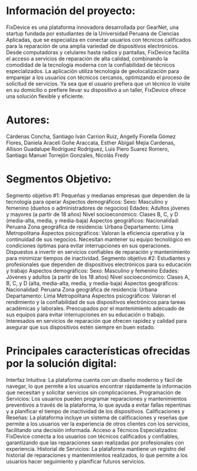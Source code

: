 # Información del proyecto:
FixDevice es una plataforma innovadora desarrollada por GearNet, una startup fundada por estudiantes de la Universidad Peruana de Ciencias Aplicadas, que se especializa en conectar usuarios con técnicos calificados para la reparación de una amplia variedad de dispositivos electrónicos. Desde computadoras y celulares hasta radios y pantallas, FixDevice facilita el acceso a servicios de reparación de alta calidad, combinando la comodidad de la tecnología moderna con la confiabilidad de técnicos especializados.
La aplicación utiliza tecnología de geolocalización para emparejar a los usuarios con técnicos cercanos, optimizando el proceso de solicitud de servicios. Ya sea que el usuario prefiera que un técnico lo visite en su domicilio o prefiere llevar su dispositivo a un taller, FixDevice ofrece una solución flexible y eficiente.
# Autores:
Cárdenas Concha, Santiago Iván
Carrion Ruiz, Angelly Fiorella
Gómez Flores, Daniela Araceli
Goñe Araccata, Esther Abigail
Mejia Cardenas, Allison Guadalupe
Rodríguez Rodríguez, Luis Piero
Suarez Romero, Santiago Manuel
Torrejón Gonzales, Nicolás Fredy
# Segmentos Objetivo:
Segmento objetivo #1: Pequeñas y medianas empresas que dependen de la tecnología para operar
Aspectos demográficos:
Sexo: Masculino y femenino (dueños o administradores de negocios)
Edades: Adultos jóvenes y mayores (a partir de 18 años)
Nivel socioeconómico: Clases B, C, y D (media-alta, media, y media-baja)
Aspectos geográficos:
Nacionalidad: Peruana
Zona geográfica de residencia: Urbana
Departamento: Lima Metropolitana
Aspectos psicográficos:
Valoran la eficiencia operativa y la continuidad de sus negocios.
Necesitan mantener su equipo tecnológico en condiciones óptimas para evitar interrupciones en sus operaciones.
Dispuestos a invertir en servicios confiables de reparación y mantenimiento para minimizar tiempos de inactividad.
Segmento objetivo #2: Estudiantes y profesionales que dependen de dispositivos electrónicos para su educación y trabajo
Aspectos demográficos:
Sexo: Masculino y femenino
Edades: Jóvenes y adultos (a partir de los 18 años)
Nivel socioeconómico: Clases A, B, C, y D (alta, media-alta, media, y media-baja)
Aspectos geográficos:
Nacionalidad: Peruana
Zona geográfica de residencia: Urbana
Departamento: Lima Metropolitana
Aspectos psicográficos:
Valoran el rendimiento y la confiabilidad de sus dispositivos electrónicos para tareas académicas y laborales.
Preocupados por el mantenimiento adecuado de sus equipos para evitar interrupciones en su educación o trabajo.
Interesados en servicios de reparación que ofrecen rapidez y calidad para asegurar que sus dispositivos estén siempre en buen estado.
# Principales características ofrecidas por la solución digital:
Interfaz Intuitiva: La plataforma cuenta con un diseño moderno y fácil de navegar, lo que permite a los usuarios encontrar rápidamente la información que necesitan y solicitar servicios sin complicaciones.
Programación de Servicios: Los usuarios pueden programar reparaciones y mantenimientos preventivos a través de la plataforma, lo que ayuda a evitar fallas repentinas y a planificar el tiempo de inactividad de los dispositivos.
Calificaciones y Reseñas: La plataforma incluye un sistema de calificaciones y reseñas que permite a los usuarios ver la experiencia de otros clientes con los servicios, facilitando una decisión informada.
Acceso a Técnicos Especializados: FixDevice conecta a los usuarios con técnicos calificados y confiables, garantizando que las reparaciones sean realizadas por profesionales con experiencia.
Historial de Servicios: La plataforma mantiene un registro del historial de reparaciones y mantenimientos realizados, lo que permite a los usuarios hacer seguimiento y planificar futuros servicios.

